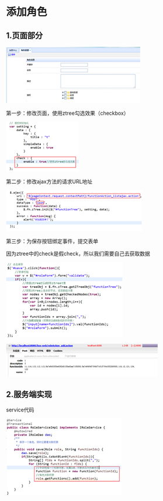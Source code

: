 # 添加角色

## 1.页面部分

![](../../../.gitbook/assets/image%20%28160%29.png)

第一步：修改页面，使用ztree勾选效果（checkbox）

![](../../../.gitbook/assets/image%20%28141%29.png)

第二步：修改ajax方法的请求URL地址

![](../../../.gitbook/assets/image%20%28163%29.png)

第三步：为保存按钮绑定事件，提交表单

因为ztree中的check是假check，所以我们需要自己去获取数据

![](../../../.gitbook/assets/image%20%2865%29.png)

![](../../../.gitbook/assets/image%20%2847%29.png)

## 2.服务端实现

service代码

![](../../../.gitbook/assets/image%20%2813%29.png)

